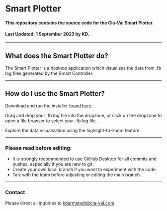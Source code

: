 
# Smart Plotter

#### This repository contains the source code for the Cla-Val Smart Plotter.
#### Last Updated: 1 September 2023 by KD.

***

## What does the Smart Plotter do?

The Smart Plotter is a desktop application which visualizes the data from .fb log files generated by the Smart Controller.

***

## How do I use the Smart Plotter?

Download and run the installer [found here](https://github.com/Cla-Val-Costa-Mesa/smart-plotter-electron/blob/master/dist/Cla-Val%20Smart%20Plotter%20Setup%201.0.0.exe).

Drag and drop your .fb log file into the dropzone, or click on the dropzone to open a file browser to select your .fb log file.

Explore the data visualization using the highlight-to-zoom feature.

***

### Please read before editing:

- It is strongly recommended to use GitHub Desktop for all commits and pushes, especially if you are new to git.
- Create your own local branch if you want to experiment with the code.
- Talk with the team before adjusting or editing the main branch.

***

### Contact

Please direct all inquiries to kdarmstadt@cla-val.com.